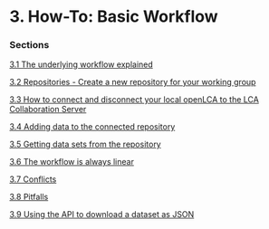 <style>
    /* initialise the counter */
    body { counter-reset: figureCounter;
    counter-reset: h1counter h2counter h3counter h4counter h5counter h6counter;
     }
    /* increment the counter for every instance of a figure even if it doesn't have a caption */
    figure { counter-increment: figureCounter; text-align: center}
    /* prepend the counter to the figcaption content */
    figure figcaption:before {
        content: "Figure 3-" counter(figureCounter) ": "
    }
    /* increment the counter for every instance of a table even if it doesn't have a caption */
    table { counter-increment: tableCounter; }
    /* prepend the counter to the figcaption content */
    caption:before {
        content: "Table 3-" counter(tableCounter) ": ";
    }
    /* create padding between table cells*/
    th, td {
        padding: 15px;
    }
</style>

<h1 id="header-3">3.  How-To: Basic Workflow</h1>

<h3>Sections</h3>

[3.1    The underlying workflow explained](./chapter_3_1.md)

[3.2    Repositories - Create a new repository for your working group](./chapter_3_2.md)

[3.3    How to connect and disconnect your local openLCA to the LCA Collaboration Server](./chapter_3_3.md)

[3.4    Adding data to the connected repository](./chapter_3_4.md)

[3.5    Getting data sets from the repository](./chapter_3_5.md)

[3.6    The workflow is always linear](./chapter_3_6.md)

[3.7    Conflicts](./chapter_3_7.md)

[3.8    Pitfalls](./chapter_3_8.md)

[3.9	Using the API to download a dataset as JSON](./chapter_3_9.md)
